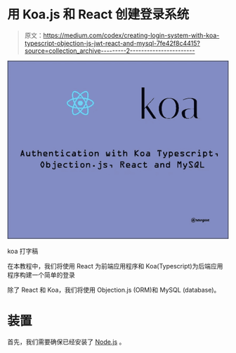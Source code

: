 # 用 Koa.js 和 React 创建登录系统

> 原文：<https://medium.com/codex/creating-login-system-with-koa-typescript-objection-js-jwt-react-and-mysql-7fe42f8c4415?source=collection_archive---------2----------------------->

![](img/2b36d5f707d6f938c7217e4544e6e201.png)

koa 打字稿

在本教程中，我们将使用 React 为前端应用程序和 Koa(Typescript)为后端应用程序构建一个简单的登录

除了 React 和 Koa，我们将使用 Objection.js (ORM)和 MySQL (database)。

# 装置

首先，我们需要确保已经安装了 [Node.js](https://nodejs.org/en/) 。